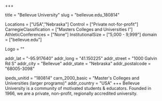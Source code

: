 
+++

title = "Bellevue University"
slug = "bellevue.edu_180814"

Locations = ["USA","Nebraska"]
Control = ["Private not-for-profit"]
CarnegieClassification = ["Masters Colleges and Universities I"]
AthleticConferences = ["None"]
InstitutionalSize = ["5,000 - 9,999"]
domain = ["bellevue.edu"]

Logo = ""

addr_lat = "-95.917640"
addr_long = "41.150225"
addr_street = "1000 Galvin Rd S"
addr_city = "Bellevue"
addr_state = "Nebraska"
addr_postalcode = "68005-3098"

ipeds_unitid = "180814"
carn_2000_basic = "Master's Colleges and Universities (larger programs)"
addr_country = "USA"
+++
    Bellevue University is a community of motivated students & educators. Founded in 1966, we are a private, non-profit, regionally accredited university.
